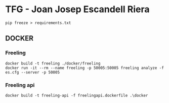 # TFG - Joan Josep Escandell Riera

```
pip freeze > requirements.txt
```

## DOCKER 


### Freeling

```
docker build -t freeling ./docker/freeling
docker run -it --rm --name freeling -p 50005:50005 freeling analyze -f es.cfg --server -p 50005
```

### Freeling api
```
docker build -t freeling-api -f freelingapi.dockerfile .\docker
```